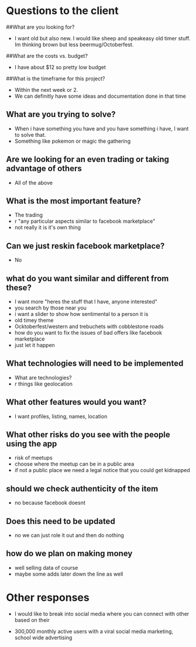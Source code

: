 # Questions to the client

##What are you looking for?
- I want old but also new. I would like sheep and speakeasy old timer stuff.
		Im thinking brown but less beermug/Octoberfest.

##What are the costs vs. budget?
- I have about $12 so pretty low budget

##What is the timeframe for this project?
- Within the next week or 2.
- We can definitly have some ideas and documentation done in that time

## What are you trying to solve?
- When i have something you have and you have something i have, I want to solve that.
- Something like pokemon or magic the gathering

## Are we looking for an even trading or taking advantage of others
- All of the above

## What is the most important feature?
- The trading
- r "any particular aspects similar to facebook marketplace"
- not really it is it's own thing

## Can we just reskin facebook marketplace?
- No

## what do you want similar and different from these?
- I want more "heres the stuff that I have, anyone interested"
- you search by those near you
- i want a slider to show how sentimental to a person it is
- old timey theme
- Ocktoberfest/western and trebuchets with cobblestone roads
- how do you want to fix the issues of bad offers like facebook marketplace
- just let it happen

## What technologies will need to be implemented
- What are technologies?
- r things like geolocation 

## What other features would you want?
- I want profiles, listing, names, location

## What other risks do you see with the people using the app
- risk of meetups
- choose where the meetup can be in a public area
- if not a public place we need a legal notice that you could get kidnapped
## should we check authenticity of the item
- no because facebook doesnt
## Does this need to be updated
- no we can just role it out and then do nothing
## how do we plan on making money
- well selling data of course
- maybe some adds later down the line as well
# Other responses
- I would like to break into social media where you can connect with other based on their 

- 300,000 monthly active users with a viral social media marketing, school wide advertising

